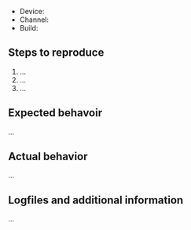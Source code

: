 - Device:
- Channel:
- Build:

## Steps to reproduce

1. ...
2. ...
3. ...

## Expected behavoir

...

## Actual behavior

...

## Logfiles and additional information

...

